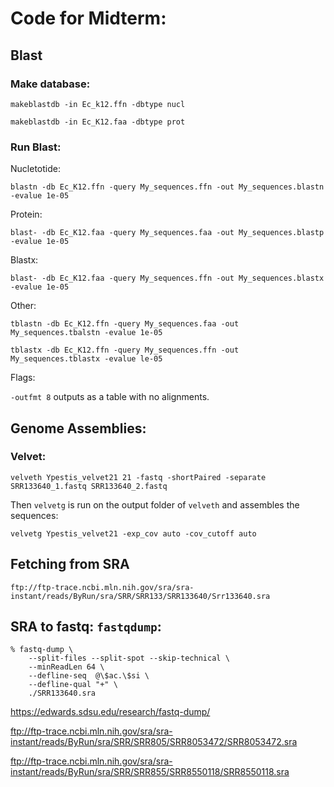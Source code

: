 # Code for Midterm:
## Blast
### Make database:
`makeblastdb -in Ec_k12.ffn -dbtype nucl`

`makeblastdb -in Ec_K12.faa -dbtype prot` 

### Run Blast:
Nucletotide:

`blastn -db Ec_K12.ffn -query My_sequences.ffn -out My_sequences.blastn -evalue 1e-05`

Protein:

`blast- -db Ec_K12.faa -query My_sequences.faa -out My_sequences.blastp -evalue 1e-05`

Blastx:

`blast- -db Ec_K12.faa -query My_sequences.ffn -out My_sequences.blastx -evalue 1e-05`

Other:

`tblastn -db Ec_K12.ffn -query My_sequences.faa -out My_sequences.tbalstn -evalue 1e-05`

`tblastx -db Ec_K12.ffn -query My_sequences.ffn -out My_sequences.tblastx -evalue le-05`

Flags:

`-outfmt 8` outputs as a table with no alignments.

## Genome Assemblies:

### Velvet:

`velveth Ypestis_velvet21 21 -fastq -shortPaired -separate SRR133640_1.fastq SRR133640_2.fastq`

Then `velvetg` is run on the output folder of `velveth` and assembles the sequences:

`velvetg Ypestis_velvet21 -exp_cov auto -cov_cutoff auto`

## Fetching from SRA

`ftp://ftp-trace.ncbi.mln.nih.gov/sra/sra-instant/reads/ByRun/sra/SRR/SRR133/SRR133640/Srr133640.sra`

## SRA to fastq: `fastqdump`:
```
% fastq-dump \
    --split-files --split-spot --skip-technical \
    --minReadLen 64 \
    --defline-seq  @\$ac.\$si \
    --defline-qual "+" \
    ./SRR133640.sra
```
    
https://edwards.sdsu.edu/research/fastq-dump/



ftp://ftp-trace.ncbi.mln.nih.gov/sra/sra-instant/reads/ByRun/sra/SRR/SRR805/SRR8053472/SRR8053472.sra

ftp://ftp-trace.ncbi.mln.nih.gov/sra/sra-instant/reads/ByRun/sra/SRR/SRR855/SRR8550118/SRR8550118.sra
